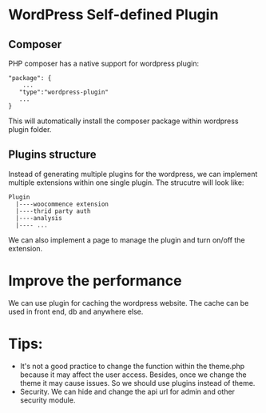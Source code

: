 # WordPress Self-defined Plugin


## Composer

PHP composer has a native support for wordpress plugin:

```
"package": {
    ...
   "type":"wordpress-plugin"
   ...
}
```
This will automatically install the composer package within wordpress plugin folder.

## Plugins structure

Instead of generating multiple plugins for the wordpress, we can implement multiple extensions within one single plugin. The strucutre will look like:

```
Plugin
  |----woocommence extension
  |----thrid party auth
  |----analysis
  |---- ...
```

We can also implement a page to manage the plugin and turn on/off the extension.

# Improve the performance 

We can use plugin for caching the wordpress website. The cache can be used in front end, db and anywhere else.

# Tips:

* It's not a good practice to change the function within the theme.php because it may affect the user access. Besides, once we change the theme it may cause issues.
So we should use plugins instead of theme.
* Security. We can hide and change the api url for admin and other security module. 

